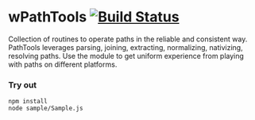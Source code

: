 # wPathTools [![Build Status](https://travis-ci.org/Wandalen/wPathTools.svg?branch=master)](https://travis-ci.org/Wandalen/wPathTools)

Collection of routines to operate paths in the reliable and consistent way. PathTools leverages parsing, joining, extracting, normalizing, nativizing, resolving paths. Use the module to get uniform experience from playing with paths on different platforms.

### Try out
```
npm install
node sample/Sample.js
```


